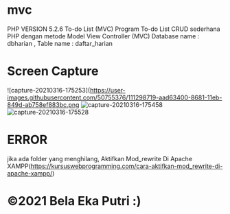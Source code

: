 # mvc
PHP VERSION 5.2.6
To-do List (MVC)
Program To-do List CRUD sederhana PHP dengan metode Model View Controller (MVC)
Database name : dbharian ,
Table name    : daftar_harian

# Screen Capture
![capture-20210316-175253](https://user-images.githubusercontent.com/50755376/111298719-aad63400-8681-11eb-849d-ab758ef883bc.png
![capture-20210316-175458](https://user-images.githubusercontent.com/50755376/111299434-83339b80-8682-11eb-8138-325fd90d605a.png)
![capture-20210316-175528](https://user-images.githubusercontent.com/50755376/111299506-96466b80-8682-11eb-96f4-76f6da46f641.png)

# ERROR
jika ada folder yang menghilang, Aktifkan Mod_rewrite Di Apache XAMPP(https://kursuswebprogramming.com/cara-aktifkan-mod_rewrite-di-apache-xampp/)


# &copy;2021 Bela Eka Putri :)
